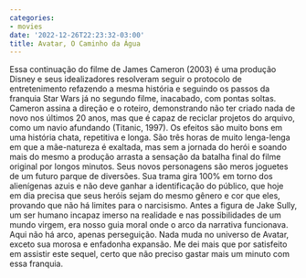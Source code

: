 ```yaml
---
categories:
- movies
date: '2022-12-26T22:23:32-03:00'
title: Avatar, O Caminho da Água
---
```


Essa continuação do filme de James Cameron (2003) é uma produção Disney e seus idealizadores resolveram seguir o protocolo de entretenimento refazendo a mesma história e seguindo os passos da franquia Star Wars já no segundo filme, inacabado, com pontas soltas. Cameron assina a direção e o roteiro, demonstrando não ter criado nada de novo nos últimos 20 anos, mas que é capaz de reciclar projetos do arquivo, como um navio afundando (Titanic, 1997). Os efeitos são muito bons em uma história chata, repetitiva e longa. São três horas de muito lenga-lenga em que a mãe-natureza é exaltada, mas sem a jornada do herói e soando mais do mesmo a produção arrasta a sensação da batalha final do filme original por longos minutos. Seus novos personagens são meros joguetes de um futuro parque de diversões. Sua trama gira 100% em torno dos alienígenas azuis e não deve ganhar a identificação do público, que hoje em dia precisa que seus heróis sejam do mesmo gênero e cor que eles, provando que não há limites para o narcisismo. Antes a figura de Jake Sully, um ser humano incapaz imerso na realidade e nas possibilidades de um mundo virgem, era nosso guia moral onde o arco da narrativa funcionava. Aqui não há arco, apenas perseguição. Nada muda no universo de Avatar, exceto sua morosa e enfadonha expansão. Me dei mais que por satisfeito em assistir este sequel, certo que não preciso gastar mais um minuto com essa franquia.